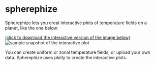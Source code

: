 # spherephize

Spherephize lets you creat interactive plots of temperature fields on a planet, like the one below: 

[(click to download the interactive version of the image below)](https://github.com/kathlandgren/spherephize/blob/develop/img/testsaveHJ.html)
![sample snapshot of the interactive plot](https://github.com/kathlandgren/spherephize/blob/develop/img/readmeplot.png?raw=true)


You can create uniform or zonal temperature fields, or upload your own data.
Spherephize uses plotly to create the interactive plots.
